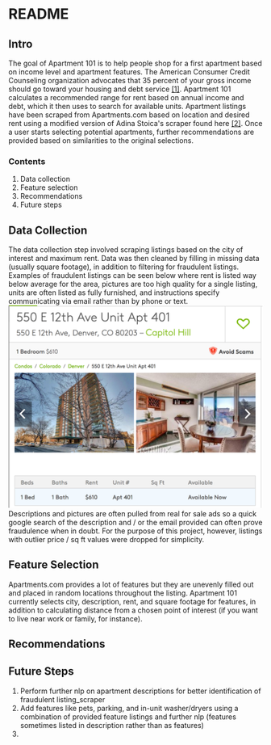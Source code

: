 # README
## Intro ##
The goal of Apartment 101 is to help people shop for a first apartment based on income level and apartment features. The American Consumer Credit Counseling organization advocates that 35 percent of your gross income should go toward your housing and debt service [[1]](https://www.quicken.com/taking-inventory-your-personal-finances-how-much-your-paycheck-should-you-budget-bills-s). Apartment 101 calculates a recommended range for rent based on annual income and debt, which it then uses to search for available units. Apartment listings have been scraped from Apartments.com based on location and desired rent using a modified version of Adina Stoica's scraper found here [[2]](https://github.com/adinutzyc21/apartments-scraper). Once a user starts selecting potential apartments, further recommendations are provided based on similarities to the original selections.

### Contents ###
1. Data collection
2. Feature selection
3. Recommendations
4. Future steps


## Data Collection ##
The data collection step involved scraping listings based on the city of interest and maximum rent. Data was then cleaned by filling in missing data (usually square footage), in addition to filtering for fraudulent listings. Examples of fraudulent listings can be seen below where rent is listed way below average for the area, pictures are too high quality for a single listing, units are often listed as fully furnished, and instructions specify communicating via email rather than by phone or text.
![Fraudulent Listing](/img/Fraud.png)
Descriptions and pictures are often pulled from real for sale ads so a quick google search of the description and / or the email provided can often prove fraudulence when in doubt. For the purpose of this project, however, listings with outlier price / sq ft values were dropped for simplicity.

## Feature Selection ##
Apartments.com provides a lot of features but they are unevenly filled out and placed in random locations throughout the listing. Apartment 101 currently selects city, description, rent, and square footage for features, in addition to calculating distance from a chosen point of interest (if you want to live near work or family, for instance).  

## Recommendations ##

## Future Steps ##
1. Perform further nlp on apartment descriptions for better identification of fraudulent listing_scraper
2. Add features like pets, parking, and in-unit washer/dryers using a combination of provided feature listings and further nlp (features sometimes listed in description rather than as features)
3.
